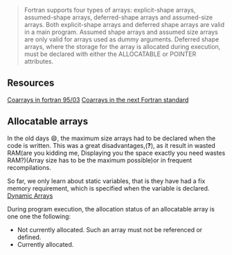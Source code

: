 > Fortran supports four types of arrays: explicit-shape arrays, assumed-shape arrays, deferred-shape arrays and assumed-size arrays. Both explicit-shape arrays and deferred shape arrays are valid in a main program. Assumed shape arrays and assumed size arrays are only valid for arrays used as dummy arguments. Deferred shape arrays, where the storage for the array is allocated during execution, must be declared with either the ALLOCATABLE or POINTER attributes.
## Resources
[Coarrays in fortran 95/03](http://www.admin-magazine.com/HPC/Articles/Modern-Fortran-Part-3)
[Coarrays in the next Fortran standard](http://caf.rice.edu/documentation/John-Reid-N1824-2010-04-21.pdf)
## Allocatable arrays
In the old days :smile:, the maximum size arrays had to be declared when the code is written. This was a great disadvantages,(**?**), as it result in wasted RAM(are you kidding me, Displaying you the space exactly you need wastes RAM?)(Array size has to be the maximum possible)or in frequent recompilations.

So far, we only learn about static variables, that is they have had a fix memory requirement, which is specified when the variable is declared.
[Dynamic Arrays](http://www.pcc.qub.ac.uk/tec/courses/f90/stu-notes/F90_notesMIF_11.html)

During program execution, the allocation status of an allocatable array is one one the following:
* Not currently allocated. Such an array must not be referenced or defined.
* Currently allocated.
